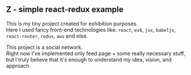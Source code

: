 Z - simple react-redux example
-

This is my tiny project created for exhibition purposes.
<br>Here I used fancy front-end technologies like:
`react`, `es6`, `jsx`, `babeljs`, `react-router`, `redux`, `aws` and else.

This project is a social network.
<br>Right now I've implemented only feed page + some really necessary stuff,
<br>but I truly believe that it's enough to understand my idea, vision, and approach.
